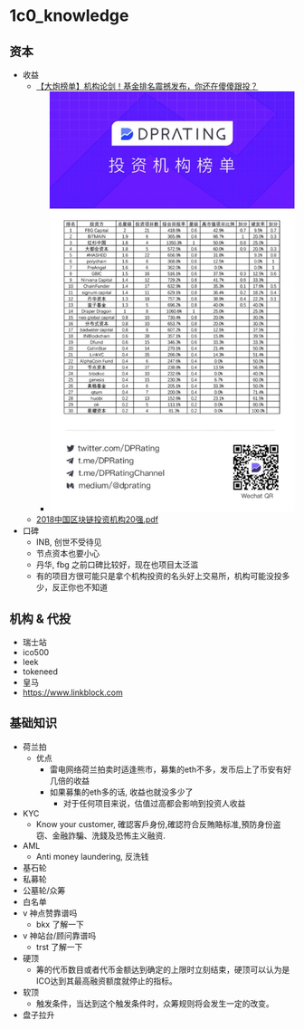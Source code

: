 # 1c0_knowledge

## 资本
+ 收益
    * [【大炮榜单】机构论剑！基金排名震撼发布，你还在傻傻跟投？](https://www.linksfin.com/article/66710)
        - ![capitals](pics/capitals.jpg)
    * [2018中国区块链投资机构20强.pdf](docs/2018_vc_top20.pdf)
+ 口碑
    * INB, 创世不受待见
    * 节点资本也要小心
    * 丹华, fbg 之前口碑比较好，现在也项目太泛滥
    * 有的项目方很可能只是拿个机构投资的名头好上交易所，机构可能没投多少，反正你也不知道

## 机构 & 代投
+ 瑞士站
+ ico500
+ leek
+ tokeneed
+ 皇马
+ https://www.linkblock.com

## 基础知识

+ 荷兰拍
    * 优点
        - 雷电网络荷兰拍卖时适逢熊市，募集的eth不多，发币后上了币安有好几倍的收益
        - 如果募集的eth多的话, 收益也就没多少了
            + 对于任何项目来说，估值过高都会影响到投资人收益
+ KYC
   * Know your customer, 確認客戶身份,確認符合反賄賂标准,預防身份盗窃、金融詐騙、洗錢及恐怖主义融资.
+ AML
   + Anti money laundering, 反洗钱
+ 基石轮
+ 私募轮
+ 公墓轮/众筹
+ 白名单
+ v 神点赞靠谱吗
    * bkx 了解一下
+ v 神站台/顾问靠谱吗
    * trst 了解一下
+ 硬顶
   * 筹的代币数目或者代币金额达到确定的上限时立刻结束，硬顶可以认为是ICO达到其最高融资额度就停止的指标。
+ 软顶
   * 触发条件，当达到这个触发条件时，众筹规则将会发生一定的改变。
+ 盘子拉升
